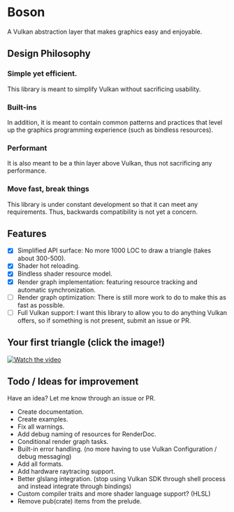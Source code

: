 # Boson

A Vulkan abstraction layer that makes graphics easy and enjoyable.

## Design Philosophy

### Simple yet efficient.

This library is meant to simplify Vulkan without sacrificing usability.

### Built-ins

In addition, it is meant to contain common patterns and practices that level up the graphics programming experience (such as bindless resources).

### Performant

It is also meant to be a thin layer above Vulkan, thus not sacrificing any performance.

### Move fast, break things

This library is under constant development so that it can meet any requirements. Thus, backwards compatibility is not yet a concern.

## Features

- [x] Simplified API surface: No more 1000 LOC to draw a triangle (takes about 300-500).
- [x] Shader hot reloading. 
- [x] Bindless shader resource model.
- [x] Render graph implementation: featuring resource tracking and automatic synchronization.
- [ ] Render graph optimization: There is still more work to do to make this as fast as possible.
- [ ] Full Vulkan support: I want this library to allow you to do anything Vulkan offers, so if something is not present, submit an issue or PR.

## Your first triangle (click the image!)

[![Watch the video](https://img.youtube.com/vi/BlCp4RUuC4I/maxresdefault.jpg)](https://youtu.be/BlCp4RUuC4I)

## Todo / Ideas for improvement

Have an idea? Let me know through an issue or PR.

- Create documentation.
- Create examples.
- Fix all warnings.
- Add debug naming of resources for RenderDoc.
- Conditional render graph tasks.
- Built-in error handling. (no more having to use Vulkan Configuration / debug messaging)
- Add all formats.
- Add hardware raytracing support.
- Better glslang integration. (stop using Vulkan SDK through shell process and instead integrate through bindings)
- Custom compiler traits and more shader language support? (HLSL)
- Remove pub(crate) items from the prelude.
